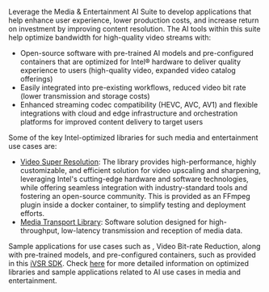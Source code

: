 Leverage the Media & Entertainment AI Suite to develop applications that help enhance user experience, lower production costs, and increase return on investment by improving content resolution. The AI tools within this suite help optimize bandwidth for high-quality video streams with:

- Open-source software with pre-trained AI models and pre-configured containers that are optimized for Intel® hardware to deliver quality experience to users (high-quality video, expanded video catalog offerings)
- Easily integrated into pre-existing workflows, reduced video bit rate (lower transmission and storage costs)
- Enhanced streaming codec compatibility (HEVC, AVC, AV1) and flexible integrations with cloud and edge infrastructure and orchestration platforms for improved content delivery to target users

Some of the key Intel-optimized libraries for such media and entertainment use cases are:
- [Video Super Resolution](https://github.com/OpenVisualCloud/Video-Super-Resolution-Library): The library provides high-performance, highly customizable, and efficient solution for video upscaling and sharpening, leveraging Intel's cutting-edge hardware and software technologies, while offering seamless integration with industry-standard tools and fostering an open-source community. This is provided as an FFmpeg plugin inside a docker container, to simplify testing and deployment efforts.
- [Media Transport Library](https://github.com/OpenVisualCloud/Media-Transport-Library): Software solution designed for high-throughput, low-latency transmission and reception of media data. 

Sample applications for use cases such as , Video Bit-rate Reduction, along with pre-trained models, and pre-configured containers, such as provided in this [iVSR SDK](https://github.com/OpenVisualCloud/iVSR). Check [here](https://github.com/OpenVisualCloud) for more detailed information on optimized libraries and sample applications related to AI use cases in media and entertainment.
